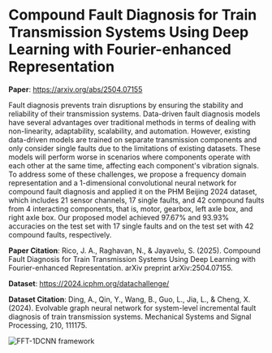 # Compound Fault Diagnosis for Train Transmission Systems Using Deep Learning with Fourier-enhanced Representation
**Paper**: https://arxiv.org/abs/2504.07155

Fault diagnosis prevents train disruptions by ensuring the stability and reliability of their transmission systems. Data-driven fault diagnosis models have several advantages over traditional methods in terms of dealing with non-linearity, adaptability, scalability, and automation. However, existing data-driven models are trained on separate transmission components and only consider single faults due to the limitations of existing datasets. These models will perform worse in scenarios where components operate with each other at the same time, affecting each component's vibration signals. To address some of these challenges, we propose a frequency domain representation and a 1-dimensional convolutional neural network for compound fault diagnosis and applied it on the PHM Beijing 2024 dataset, which includes 21 sensor channels, 17 single faults, and 42 compound faults from 4 interacting components, that is, motor, gearbox, left axle box, and right axle box. Our proposed model achieved 97.67% and 93.93% accuracies on the test set with 17 single faults and on the test set with 42 compound faults, respectively.

**Paper Citation**: Rico, J. A., Raghavan, N., & Jayavelu, S. (2025). Compound Fault Diagnosis for Train Transmission Systems Using Deep Learning with Fourier-enhanced Representation. arXiv preprint arXiv:2504.07155.

**Dataset**: https://2024.icphm.org/datachallenge/

**Dataset Citation**: Ding, A., Qin, Y., Wang, B., Guo, L., Jia, L., & Cheng, X. (2024). Evolvable graph neural network for system-level incremental fault diagnosis of train transmission systems. Mechanical Systems and Signal Processing, 210, 111175.

![FFT-1DCNN framework](https://github.com/user-attachments/assets/07383c10-c6af-4277-b23b-cf7433aecad1)
